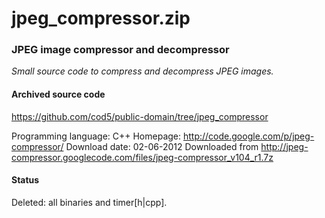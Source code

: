 # jpeg_compressor.zip #

### JPEG image compressor and decompressor  ###

*Small source code to compress and decompress JPEG images.*

#### Archived source code ####
https://github.com/cod5/public-domain/tree/jpeg_compressor

Programming language: C++
Homepage: http://code.google.com/p/jpeg-compressor/
Download date: 02-06-2012
Downloaded from http://jpeg-compressor.googlecode.com/files/jpeg-compressor_v104_r1.7z

#### Status ####
Deleted: all binaries and timer[h|cpp].

